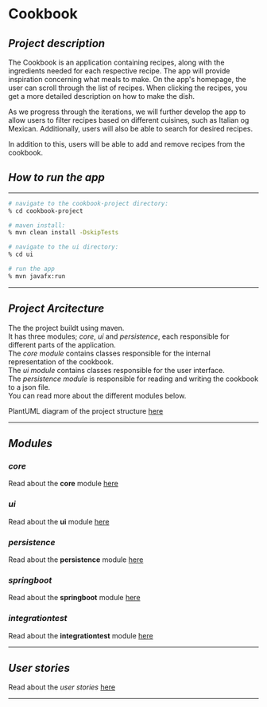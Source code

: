 # __Cookbook__

## _Project description_

The Cookbook is an application containing recipes, along with the ingredients needed for each respective recipe. The app will provide inspiration concerning what meals to make. On the app's homepage, the user can scroll through the list of recipes. When clicking the recipes, you get a more detailed description on how to make the dish.

As we progress through the iterations, we will further develop the app to allow users to filter recipes based on different cuisines, such as Italian og Mexican. Additionally, users will also be able to search for desired recipes.

In addition to this, users will be able to add and remove recipes from the cookbook.

## _How to run the app_
---
```bash
# navigate to the cookbook-project directory:
% cd cookbook-project

# maven install:
% mvn clean install -DskipTests

# navigate to the ui directory:
% cd ui

# run the app
% mvn javafx:run
```
---

## _Project Arcitecture_
The the project buildt using maven.  
It has three modules; _core_, _ui_ and _persistence_, each responsible for different parts of the application.  
The _core module_ contains classes responsible for the internal representation of the cookbook.  
The _ui module_ contains classes responsible for the user interface.  
The _persistence module_ is responsible for reading and writing the cookbook to a json file.  
You can read more about the different modules below.

PlantUML diagram of the project structure [here](../assets/diagram.puml)  

---

## _Modules_

### ___core___
Read about the __core__ module [here](/cookbook-project/core/readme.md)

### ___ui___
Read about the __ui__ module [here](/cookbook-project/ui/readme.md)

### ___persistence___
Read about the __persistence__ module [here](/cookbook-project/persistence/readme.md)

### ___springboot___
Read about the __springboot__ module [here](/cookbook-project/springboot/readme.md)

### ___integrationtest___
Read about the __integrationtest__ module [here](/cookbook-project/integrationtest/readme.md)

---
## _User stories_

Read about the _user stories_ [here](../docs/userstories.md)

---

